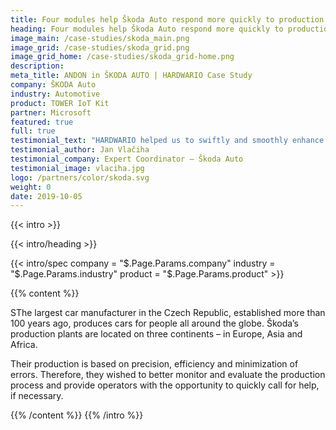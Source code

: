 ```yaml
---
title: Four modules help Škoda Auto respond more quickly to production problems
heading: Four modules help Škoda Auto respond more quickly to production problems
image_main: /case-studies/skoda_main.png
image_grid: /case-studies/skoda_grid.png
image_grid_home: /case-studies/skoda_grid-home.png
description:
meta_title: ANDON in ŠKODA AUTO | HARDWARIO Case Study
company: ŠKODA Auto
industry: Automotive
product: TOWER IoT Kit
partner: Microsoft
featured: true
full: true
testimonial_text: "HARDWARIO helped us to swiftly and smoothly enhance our production process with a solution to monitor the current state of production lines and easily check whether any operator needs help."
testimonial_author: Jan Vlačiha
testimonial_company: Expert Coordinator – Škoda Auto
testimonial_image: vlaciha.jpg
logo: /partners/color/skoda.svg
weight: 0
date: 2019-10-05
---
```


{{< intro >}}

{{< intro/heading >}}

{{< intro/spec company = "$.Page.Params.company" industry = "$.Page.Params.industry" product = "$.Page.Params.product" >}}

{{% content %}}

SThe largest car manufacturer in the Czech Republic, established more than 100 years ago, produces cars for people all around the globe. Škoda’s production plants are located on three continents – in Europe, Asia and Africa.

Their production is based on precision, efficiency and minimization of errors. Therefore, they wished to better monitor and evaluate the production process and provide operators with the opportunity to quickly call for help, if necessary.

{{% /content %}}
{{% /intro %}}
